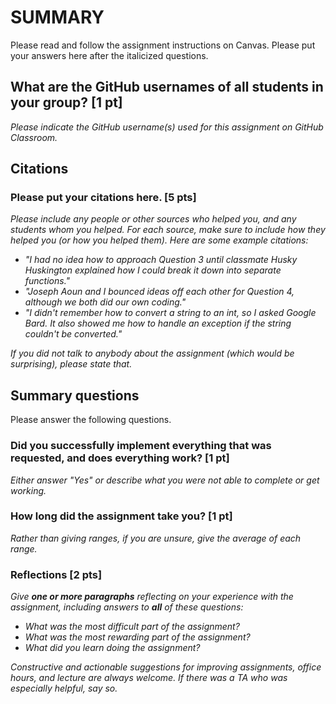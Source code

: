 # SUMMARY

Please read and follow the assignment instructions on Canvas. Please put your answers here after the italicized
questions.

## What are the GitHub usernames of all students in your group? [1 pt]

_Please indicate the GitHub username(s) used for this assignment on GitHub Classroom._

## Citations

### Please put your citations here. [5 pts]

_Please include any people or other sources who helped you, and any students whom you helped._
_For each source, make sure to include how they helped you (or how you helped them)._
_Here are some example citations:_

* _"I had no idea how to approach Question 3 until classmate Husky Huskington explained how I could break it down into
  separate functions."_
* _"Joseph Aoun and I bounced ideas off each other for Question 4, although we both did our own coding."_
* _"I didn't remember how to convert a string to an int, so I asked Google Bard. It also showed me how to handle an
  exception if the string couldn't be converted."_

_If you did not talk to anybody about the assignment (which would be surprising), please state that._

## Summary questions

Please answer the following questions.

### Did you successfully implement everything that was requested, and does everything work? [1 pt]

_Either answer "Yes" or describe what you were not able to complete or
get working._

### How long did the assignment take you? [1 pt]

_Rather than giving ranges, if you are unsure, give the average of each range._

### Reflections [2 pts]

_Give **one or more paragraphs** reflecting on your experience with the
assignment, including answers to **all** of these questions:_

* _What was the most difficult part of the assignment?_
* _What was the most rewarding part of the assignment?_
* _What did you learn doing the assignment?_

_Constructive and actionable suggestions for improving assignments, office hours, and lecture are always welcome._
_If there was a TA who was especially helpful, say so._
